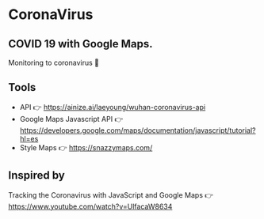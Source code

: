 # CoronaVirus

## COVID 19 with Google Maps.

Monitoring to coronavirus 🦠

## Tools

* API 👉 https://ainize.ai/laeyoung/wuhan-coronavirus-api
* Google Maps Javascript API 👉 https://developers.google.com/maps/documentation/javascript/tutorial?hl=es
* Style Maps 👉 https://snazzymaps.com/

## Inspired by

Tracking the Coronavirus with JavaScript and Google Maps 👉 https://www.youtube.com/watch?v=UlfacaW8634
